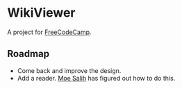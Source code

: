 # WikiViewer
A project for [FreeCodeCamp](http://www.freecodecamp.com).

## Roadmap
 * Come back and improve the design.
 * Add a reader. [Moe Salih](http://wikipedia.moesalih.com) has figured out how to do this.
